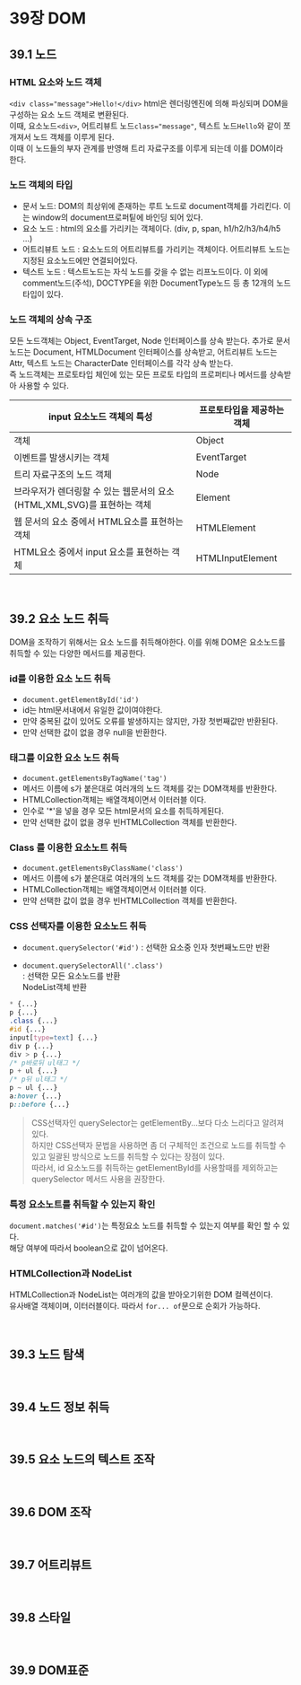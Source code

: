 # 39장 DOM

## 39.1 노드
### HTML 요소와 노드 객체
`<div class="message">Hello!</div>`
html은 렌더링엔진에 의해 파싱되며 DOM을 구성하는 요소 노드 객체로 변환된다.  
이때, 요소노드`<div>`, 어트리뷰트 노드`class="message"`, 텍스트 노드`Hello`와 같이 쪼개져서 노드 객체를 이루게 된다.  
이때 이 노드들의 부자 관계를 반영해 트리 자료구조를 이루게 되는데 이를 DOM이라 한다. 

### 노드 객체의 타입
- 문서 노드: DOM의 최상위에 존재하는 루트 노드로 document객체를 가리킨다. 이는 window의 document프로퍼팉에 바인딩 되어 있다.  
- 요소 노드 : html의 요소를 가리키는 객체이다. (div, p, span, h1/h2/h3/h4/h5 ...)
- 어트리뷰트 노드 : 요소노드의 어트리뷰트를 가리키는 객체이다. 어트리뷰트 노드는 지정된 요소노드에만 연결되어있다.
- 텍스트 노드 : 텍스트노드는 자식 노드를 갖을 수 없는 리프노드이다. 
이 외에 comment노드(주석), DOCTYPE을 위한 DocumentType노드 등 총 12개의 노드 타입이 있다. 

### 노드 객체의 상속 구조
모든 노드객체는 Object, EventTarget, Node 인터페이스를 상속 받는다. 추가로 문서노드는 Document, HTMLDocument 인터페이스를 상속받고, 어트리뷰트 노드는 Attr, 텍스트 노드는 CharacterDate 인터페이스를 각각 상속 받는다.  
즉 노드객체는 프로토타입 체인에 있는 모든 프로토 타입의 프로퍼티나 메서드를 상속받아 사용할 수 있다.  

|input 요소노드 객체의 특성|프로토타입을 제공하는 객체|
|---|---|
|객체|Object|
|이벤트를 발생시키는 객체|EventTarget|
|트리 자료구조의 노드 객체|Node|
|브라우저가 렌더링할 수 있는 웹문서의 요소(HTML,XML,SVG)를 표현하는 객체|Element|
|웹 문서의 요소 중에서 HTML요소를 표현하는 객체|HTMLElement|
|HTML요소 중에서 input 요소를 표현하는 객체|HTMLInputElement|

<br>

## 39.2 요소 노드 취득
DOM을 조작하기 위해서는 요소 노드를 취득해야한다. 
이를 위해 DOM은 요소노드를 취득할 수 있는 다양한 메서드를 제공한다.

### id를 이용한 요소 노드 취득
- `document.getElementById('id')`
- id는 html문서내에서 유일한 값이여야한다.  
- 만약 중복된 값이 있어도 오류를 발생하지는 않지만, 가장 첫번째값만 반환된다.  
- 만약 선택한 값이 없을 경우 null을 반환한다.  

### 태그를 이요한 요소 노드 취득
- `document.getElementsByTagName('tag')`
- 메서드 이름에 s가 붙은대로 여러개의 노드 객체를 갖는 DOM객체를 반환한다.  
- HTMLCollection객체는 배열객체이면서 이터러블 이다. 
- 인수로 '*'을 넣을 경우 모든 html문서의 요소를 취득하게된다.  
- 만약 선택한 값이 없을 경우 빈HTMLCollection 객체를 반환한다. 


### Class 를 이용한 요소노트 취득
- `document.getElementsByClassName('class')`
- 메서드 이름에 s가 붙은대로 여러개의 노드 객체를 갖는 DOM객체를 반환한다.  
- HTMLCollection객체는 배열객체이면서 이터러블 이다. 
- 만약 선택한 값이 없을 경우 빈HTMLCollection 객체를 반환한다. 

### CSS 선택자를 이용한 요소노드 취득
- `document.querySelector('#id')`
  : 선택한 요소중 인자 첫번째노드만 반환


- `document.querySelectorAll('.class')`  
  : 선택한 모든 요소노드를 반환  
  NodeList객체 반환

```css
* {...}
p {...}
.class {...}
#id {...}
input[type=text] {...}
div p {...}
div > p {...}
/* p바로뒤 ul태그 */
p + ul {...} 
/* p뒤 ul태그 */
p ~ ul {...}
a:hover {...}
p::before {...}
```
> CSS선택자인 querySelector는 getElementBy...보다 다소 느리다고 알려져 있다.   
> 하지만 CSS선택자 문법을 사용하면 좀 더 구체적인 조건으로 노드를 취득할 수 있고 일괄된 방식으로 노드를 취득할 수 있다는 장점이 있다.  
> 따라서, id 요소노드를 취득하는 getElementById를 사용할때를 제외하고는 querySelector 메서드 사용을 권장한다.

### 특정 요소노트를 취득할 수 있는지 확인
`document.matches('#id')`는 특정요소 노드를 취득할 수 있는지 여부를 확인 할 수 있다.  
해당 여부에 따라서 boolean으로 값이 넘어온다.

### HTMLCollection과 NodeList 
HTMLCollection과 NodeList는 여러개의 값을 받아오기위한 DOM 컬렉션이다.  
유사배열 객체이며, 이터러블이다. 따라서 `for... of`문으로 순회가 가능하다.


<br>

## 39.3 노드 탐색
<br>

## 39.4 노드 정보 취득
<br>

## 39.5 요소 노드의 텍스트 조작
<br>

## 39.6 DOM 조작
<br>

## 39.7 어트리뷰트
<br>

## 39.8 스타일
<br>

## 39.9 DOM표준
<br>

